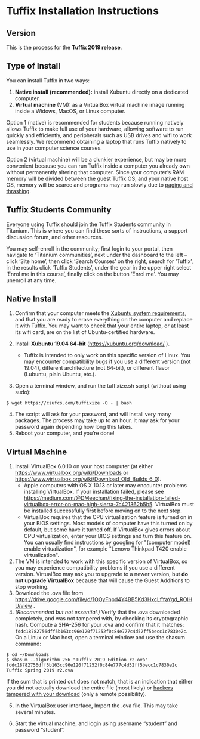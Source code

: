 # Tuffix Installation Instructions

## Version

This is the process for the **Tuffix 2019 release**.

## Type of Install

You can install Tuffix in two ways:

  1. **Native install (recommended):** install Xubuntu directly on a dedicated computer.
  2. **Virtual machine** (VM): as a VirtualBox virtual machine image running inside a Widows, MacOS, or Linux computer.

Option 1 (native) is recommended for students because running natively allows Tuffix to make full use of your hardware, allowing software to run quickly and efficiently, and peripherals such as USB drives and wifi to work seamlessly. We recommend obtaining a laptop that runs Tuffix natively to use in your computer science courses.

Option 2 (virtual machine) will be a clunkier experience, but may be more convenient because you can run Tuffix inside a computer you already own without permanently altering that computer. Since your computer’s RAM memory will be divided between the guest Tuffix OS, and your native host OS, memory will be scarce and programs may run slowly due to [paging and thrashing](https://en.wikipedia.org/wiki/Paging).

## Tuffix Students Community

Everyone using Tuffix should join the Tuffix Students community in Titanium. This is where you can find these sorts of instructions, a support discussion forum, and other resources.

You may self-enroll in the community; first login to your portal, then navigate to ‘Titanium communities’, next under the dashboard to the left – click ‘Site home’, then click ‘Search Courses’ on the right, search for ‘Tuffix’, in the results click ‘Tuffix Students’, under the gear in the upper right select ‘Enrol me in this course’, finally click on the button ‘Enrol me’. You may unenroll at any time.

## Native Install

  1. Confirm that your computer meets the [Xubuntu system requirements](https://xubuntu.org/requirements/), and that you are ready to erase everything on the computer and replace it with Tuffix. You may want to check that your entire laptop, or at least its wifi card, are on the list of Ubuntu-certified hardware.
  2. Install **Xubuntu 19.04 64-bit** (https://xubuntu.org/download/ ).
     - Tuffix is intended to only work on this specific version of Linux. You may encounter compatibility bugs if you use a different version (not 19.04), different architecture (not 64-bit), or different flavor (Lubuntu, plain Ubuntu, etc.).

  3. Open a terminal window, and run the tuffixize.sh script (without using sudo):
  ```
  $ wget https://csufcs.com/tuffixize -O - | bash
  ```
  4. The script will ask for your password, and will install very many packages. The process may take up to an hour. It may ask for your password again depending how long this takes.
  5. Reboot your computer, and you’re done!

## Virtual Machine

  1. Install VirtualBox 6.0.10 on your host computer (at either https://www.virtualbox.org/wiki/Downloads or https://www.virtualbox.org/wiki/Download_Old_Builds_6_0).
     - Apple computers with OS X 10.13 or later may encounter problems installing VirtualBox. If your installation failed, please see https://medium.com/@DMeechan/fixing-the-installation-failed-virtualbox-error-on-mac-high-sierra-7c421362b5b5. VirtualBox must be installed successfully first before moving on to the next step.
     - VirtualBox requires that the CPU virtualization feature is turned on in your
     BIOS settings. Most models of
     computer have this turned on by default, but some have it turned off. If VirtualBox
     gives errors about CPU virtualization, enter your BIOS settings and turn this feature
     on. You can usually find instructions by googling for "(computer model) enable  virtualization", for example "Lenovo Thinkpad T420 enable virtualization".
  2. The VM is intended to work with this specific version of VirtualBox, so you may experience compatibility problems if you use a different version. VirtualBox may ask you to upgrade to a newer version, but **do not upgrade VirtualBox** because that will cause the Guest Additions to stop working.
  3. Download the .ova file from https://drive.google.com/file/d/1OOyFnpd4Y4BB5Kd3HxcLfYaYgd_ROlHU/view .
  4. *(Recommended but not essential.)* Verify that the .ova downloaded completely, and was not tampered with, by checking its cryptographic hash. Compute a SHA-256 for your .ova and confirm that it matches:
  `fddc18782756dff5b163cc96e120f71252f0c84e777c4d52ff5becc1c7830e2c`.
  On a Linux or Mac host, open a terminal window and use the shasum command:
  ```
  $ cd ~/Downloads
  $ shasum --algorithm 256 "Tuffix 2019 Edition r2.ova"
fddc18782756dff5b163cc96e120f71252f0c84e777c4d52ff5becc1c7830e2c  Tuffix Spring 2019 r2.ova
  ```
  If the sum that is printed out does not match, that is an indication that either you did not actually download the entire file (most likely) or [hackers tampered with your download](https://en.wikipedia.org/wiki/Man-in-the-middle_attack) (only a remote possibility).

  5. In the VirtualBox user interface, Import the .ova file. This may take several minutes.

  6. Start the virtual machine, and login using username “student” and password “student”.
